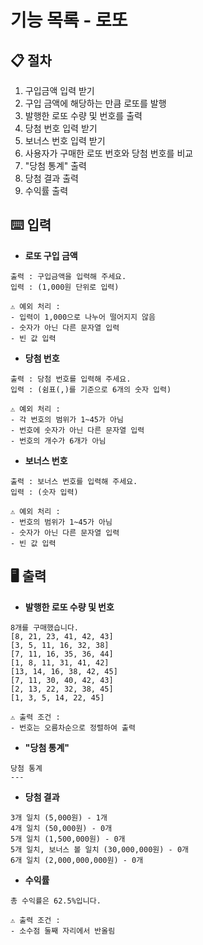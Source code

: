 # 기능 목록 - 로또

## 📋 절차

1. 구입금액 입력 받기
2. 구입 금액에 해당하는 만큼 로또를 발행
3. 발행한 로또 수량 및 번호를 출력
4. 당첨 번호 입력 받기
5. 보너스 번호 입력 받기
6. 사용자가 구매한 로또 번호와 당첨 번호를 비교
7. "당첨 통계" 출력
8. 당첨 결과 출력
9. 수익률 출력

## ⌨️ 입력
- **로또 구입 금액**
```
출력 : 구입금액을 입력해 주세요.
입력 : (1,000원 단위로 입력)

⚠️ 예외 처리 :
- 입력이 1,000으로 나누어 떨어지지 않음
- 숫자가 아닌 다른 문자열 입력
- 빈 값 입력
```
- **당첨 번호**
```
출력 : 당첨 번호를 입력해 주세요.
입력 : (쉼표(,)를 기준으로 6개의 숫자 입력)

⚠️ 예외 처리 :
- 각 번호의 범위가 1~45가 아님
- 번호에 숫자가 아닌 다른 문자열 입력
- 번호의 개수가 6개가 아님
```
- **보너스 번호**
```
출력 : 보너스 번호를 입력해 주세요.
입력 : (숫자 입력)

⚠️ 예외 처리 :
- 번호의 범위가 1~45가 아님
- 숫자가 아닌 다른 문자열 입력
- 빈 값 입력
```

## 🖥️ 출력
- **발행한 로또 수량 및 번호**
```
8개를 구매했습니다.
[8, 21, 23, 41, 42, 43] 
[3, 5, 11, 16, 32, 38] 
[7, 11, 16, 35, 36, 44] 
[1, 8, 11, 31, 41, 42] 
[13, 14, 16, 38, 42, 45] 
[7, 11, 30, 40, 42, 43] 
[2, 13, 22, 32, 38, 45] 
[1, 3, 5, 14, 22, 45]

⚠️ 출력 조건 :
- 번호는 오름차순으로 정렬하여 출력
```
- **"당첨 통계"**
```
당첨 통계
---
```
- **당첨 결과**
```
3개 일치 (5,000원) - 1개
4개 일치 (50,000원) - 0개
5개 일치 (1,500,000원) - 0개
5개 일치, 보너스 볼 일치 (30,000,000원) - 0개
6개 일치 (2,000,000,000원) - 0개
```
- **수익률**
```
총 수익률은 62.5%입니다.

⚠️ 출력 조건 :
- 소수점 둘째 자리에서 반올림
```